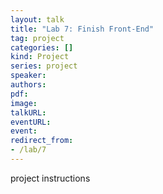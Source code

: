 ```yaml
---
layout: talk
title: "Lab 7: Finish Front-End"
tag: project
categories: []
kind: Project
series: project
speaker:
authors:
pdf:
image:
talkURL:
eventURL:
event:
redirect_from:
- /lab/7
---
```


project instructions
